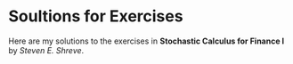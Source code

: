 # Soultions for Exercises


Here are my solutions to the exercises in **Stochastic Calculus for Finance I** by *Steven E. Shreve*.

